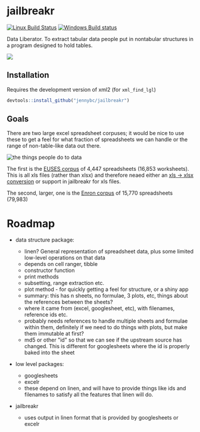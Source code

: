 # jailbreakr

[![Linux Build Status](https://travis-ci.org/jennybc/jailbreakr.svg?branch=master)](https://travis-ci.org/jennybc/jailbreakr)
[![Windows Build status](https://ci.appveyor.com/api/projects/status/github/jennybc/jailbreakr?svg=true)](https://ci.appveyor.com/project/jennybc/jailbreakr)

Data Liberator.  To extract tabular data people put in nontabular structures in a program designed to hold tables.

![](http://i.giphy.com/SEp6Zq6ZkzUNW.gif)

## Installation

Requires the development version of xml2 (for `xml_find_lgl`)

```r
devtools::install_github("jennybc/jailbreakr")
```

## Goals

There are two large excel spreadsheet corpuses; it would be nice to use these to get a feel for what fraction of spreadsheets we can handle or the range of non-table-like data out there.

![the things people do to data](http://replygif.net/i/514.gif)

The first is the [EUSES corpus](http://openscience.us/repo/spreadsheet/euses.html) of 4,447 spreadsheets (16,853 worksheets).  This is all xls files (rather than xlsx) and therefore neaed either an [xls -> xlsx conversion](http://bit.ly/1P2rMGr) or support in jailbreakr for xls files.

The second, larger, one is the [Enron corpus](http://www.felienne.com/archives/3634) of 15,770 spreadsheets (79,983)

# Roadmap

* data structure package:
  - linen?  General representation of spreadsheet data, plus some limited low-level operations on that data
  - depends on cell ranger, tibble
  - constructor function
  - print methods
  - subsetting, range extraction etc.
  - plot method - for quickly getting a feel for structure, or a shiny app
  - summary: this has n sheets, no formulae, 3 plots, etc, things about the references between the sheets?
  - where it came from (excel, googlesheet, etc), with filenames, reference ids etc.
  - probably needs references to handle multiple sheets and formulae within them, definitely if we need to do things with plots, but make them immutable at first?
  - md5 or other "id" so that we can see if the upstream source has changed.  This is different for googlesheets where the id is properly baked into the sheet

* low level packages:
  - googlesheets
  - excelr
  - these depend on linen, and will have to provide things like ids and filenames to satisfy all the features that linen will do.

* jailbreakr
  - uses output in linen format that is provided by googlesheets or excelr
